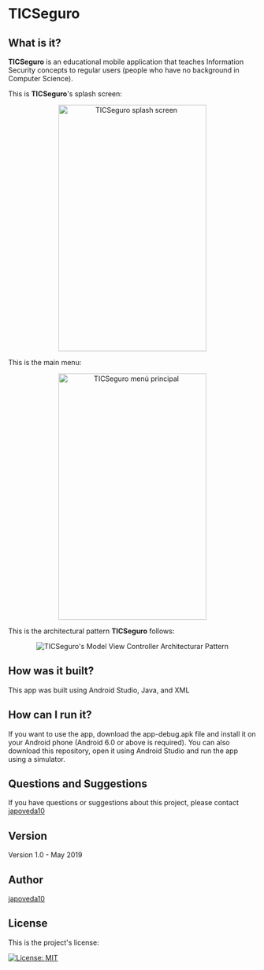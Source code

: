 # TICSeguro

## What is it?

**TICSeguro** is an educational mobile application that teaches Information Security concepts to regular users (people who have no background in Computer Science).

This is **TICSeguro**'s splash screen:

<p align="center">
  <img alt="TICSeguro splash screen" src="https://github.com/JulioPoveda/TICSeguro/blob/master/images/TICSeguro_splash_screen.png?raw=true" height="500" width="300">
</p>

This is the main menu:

<p align="center">
  <img alt="TICSeguro menú principal" src="https://github.com/JulioPoveda/TICSeguro/blob/master/images/TICSeguro_main_menu.png?raw=true" height="500" width="300">
</p>

This is the architectural pattern **TICSeguro** follows:

<p align="center">
  <img alt="TICSeguro's Model View Controller Architecturar Pattern" src="https://raw.githubusercontent.com/japoveda10/TICSeguro/master/images/ARCHITECTURAL_PATTERN.png">
</p>

## How was it built?

This app was built using Android Studio, Java, and XML

## How can I run it?

If you want to use the app, download the app-debug.apk file and install it on your Android phone (Android 6.0 or above is required). You can also download this repository, open it using Android Studio and run the app using a simulator.

## Questions and Suggestions

If you have questions or suggestions about this project, please contact [japoveda10](https://github.com/japoveda10)

## Version

Version 1.0 - May 2019

## Author

[japoveda10](https://github.com/japoveda10)

## License

This is the project's license:

[![License: MIT](https://img.shields.io/badge/License-MIT-yellow.svg)](https://opensource.org/licenses/MIT)
